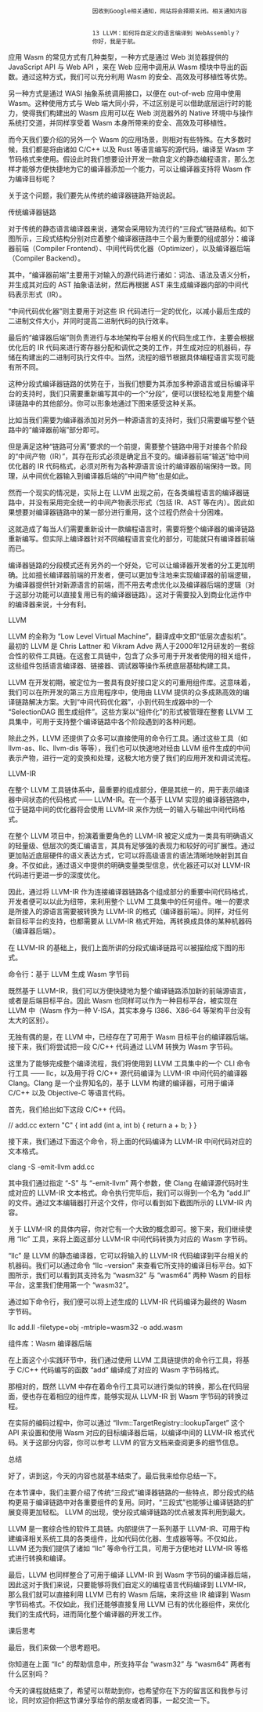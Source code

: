 
                            
                            因收到Google相关通知，网站将会择期关闭。相关通知内容
                            
                            
                            13 LLVM：如何将自定义的语言编译到 WebAssembly？
                            你好，我是于航。

应用 Wasm 的常见方式有几种类型，一种方式是通过 Web 浏览器提供的 JavaScript API 与 Web API ，来在 Web 应用中调用从 Wasm 模块中导出的函数。通过这种方式，我们可以充分利用 Wasm 的安全、高效及可移植性等优势。

另一种方式是通过 WASI 抽象系统调用接口，以便在 out-of-web 应用中使用 Wasm。这种使用方式与 Web 端大同小异，不过区别是可以借助底层运行时的能力，使得我们构建出的 Wasm 应用可以在 Web 浏览器外的 Native 环境中与操作系统打交道，并同样享受着 Wasm 本身所带来的安全、高效及可移植性。

而今天我们要介绍的另外一个 Wasm 的应用场景，则相对有些特殊。在大多数时候，我们都是将由诸如 C/C++ 以及 Rust 等语言编写的源代码，编译至 Wasm 字节码格式来使用。假设此时我们想要设计开发一款自定义的静态编程语言，那么怎样才能够方便快捷地为它的编译器添加一个能力，可以让编译器支持将 Wasm 作为编译目标呢？

关于这个问题，我们要先从传统的编译器链路开始说起。

传统编译器链路

对于传统的静态语言编译器来说，通常会采用较为流行的“三段式”链路结构。如下图所示，三段式结构分别对应着整个编译器链路中三个最为重要的组成部分：编译器前端（Compiler Frontend）、中间代码优化器（Optimizer），以及编译器后端（Compiler Backend）。



其中，“编译器前端”主要用于对输入的源代码进行诸如：词法、语法及语义分析，并生成其对应的 AST 抽象语法树，然后再根据 AST 来生成编译器内部的中间代码表示形式（IR）。

“中间代码优化器”则主要用于对这些 IR 代码进行一定的优化，以减小最后生成的二进制文件大小，并同时提高二进制代码的执行效率。

最后的“编译器后端”则负责进行与本地架构平台相关的代码生成工作，主要会根据优化后的 IR 代码来进行寄存器分配和调优之类的工作，并生成对应的机器码，存储在构建出的二进制可执行文件中。当然，流程的细节根据具体编程语言实现可能有所不同。

这种分段式编译器链路的优势在于，当我们想要为其添加多种源语言或目标编译平台的支持时，我们只需要重新编写其中的一个“分段”，便可以很轻松地复用整个编译链路中的其他部分。你可以形象地通过下图来感受这种关系。



比如当我们需要为编译器添加对另外一种源语言的支持时，我们只需要编写整个链路中的“编译器前端”部分即可。

但是满足这种“链路可分离”要求的一个前提，需要整个链路中用于对接各个阶段的“中间产物（IR）”，其存在形式必须是确定且不变的。编译器前端“输送”给中间优化器的 IR 代码格式，必须对所有为各种源语言设计的编译器前端保持一致。同理，从中间优化器输入到编译器后端的“中间产物”也是如此。

然而一个现实的情况是，实际上在 LLVM 出现之前，在各类编程语言的编译器链路中，并没有采用完全统一的中间产物表示形式（包括 IR、AST 等在内）。因此如果想要对编译器链路中的某一部分进行重用，这个过程仍然会十分困难。

这就造成了每当人们需要重新设计一款编程语言时，需要将整个编译器的编译链路重新编写。但实际上编译器针对不同编程语言变化的部分，可能就只有编译器前端而已。

编译器链路的分段模式还有另外的一个好处，它可以让编译器开发者的分工更加明确。比如擅长编译器前端的开发者，便可以更加专注地来实现编译器的前端逻辑，为编译器提供针对新源语言的前端，而不用去考虑优化以及编译器后端的逻辑（对于这部分功能可以直接复用已有的编译器链路）。这对于需要投入到商业化运作中的编译器来说，十分有利。

LLVM

LLVM 的全称为 “Low Level Virtual Machine”，翻译成中文即“低层次虚拟机”。最初的 LLVM 是 Chris Lattner 和 Vikram Adve 两人于2000年12月研发的一套综合性的软件工具链。在这套工具链中，包含了众多可用于开发者使用的相关组件，这些组件包括语言编译器、链接器、调试器等操作系统底层基础构建工具。

LLVM 在开发初期，被定位为一套具有良好接口定义的可重用组件库。这意味着，我们可以在所开发的第三方应用程序中，使用由 LLVM 提供的众多成熟高效的编译链路解决方案。大到“中间代码优化器”，小到代码生成器中的一个 “SelectionDAG 图生成组件”。这些方案以“组件化”的形式被管理在整套 LLVM 工具集中，可用于支持整个编译链路中各个阶段遇到的各种问题。

除此之外，LLVM 还提供了众多可以直接使用的命令行工具。通过这些工具（如 llvm-as、llc、llvm-dis 等等），我们也可以快速地对经由 LLVM 组件生成的中间表示产物，进行一定的变换和处理，这极大地方便了我们的应用开发和调试流程。

LLVM-IR

在整个 LLVM 工具链体系中，最重要的组成部分，便是其统一的，用于表示编译器中间状态的代码格式 —— LLVM-IR。在一个基于 LLVM 实现的编译器链路中，位于链路中间的优化器将会使用 LLVM-IR 来作为统一的输入与输出中间代码格式。

在整个 LLVM 项目中，扮演着重要角色的 LLVM-IR 被定义成为一类具有明确语义的轻量级、低层次的类汇编语言，其具有足够强的表现力和较好的可扩展性。通过更加贴近底层硬件的语义表达方式，它可以将高级语言的语法清晰地映射到其自身。不仅如此，通过语义中提供的明确变量类型信息，优化器还可以对 LLVM-IR 代码进行更进一步的深度优化。

因此，通过将 LLVM-IR 作为连接编译器链路各个组成部分的重要中间代码格式，开发者便可以以此为纽带，来利用整个 LLVM 工具集中的任何组件。唯一的要求是所接入的源语言需要被转换为 LLVM-IR 的格式（编译器前端）。同样，对任何新目标平台的支持，也都需要从 LLVM-IR 格式开始，再转换成具体的某种机器码（编译器后端）。

在 LLVM-IR 的基础上，我们上面所讲的分段式编译链路可以被描绘成下图的形式。



命令行：基于 LLVM 生成 Wasm 字节码

既然基于 LLVM-IR，我们可以方便快捷地为整个编译链路添加新的前端源语言，或者是后端目标平台。因此 Wasm 也同样可以作为一种目标平台，被实现在 LLVM 中（Wasm 作为一种 V-ISA，其实本身与 I386、X86-64 等架构平台没有太大的区别）。

无独有偶的是，在 LLVM 中，已经存在了可用于 Wasm 目标平台的编译器后端。接下来，我们将尝试把一段 C/C++ 代码通过 LLVM 转换为 Wasm 字节码。

这里为了能够完成整个编译流程，我们将使用到 LLVM 工具集中的一个 CLI 命令行工具 —— llc，以及用于将 C/C++ 源代码编译为 LLVM-IR 中间代码的编译器 Clang。Clang 是一个业界知名的，基于 LLVM 构建的编译器，可用于编译 C/C++ 以及 Objective-C 等语言代码。

首先，我们给出如下这段 C/C++ 代码。

// add.cc
extern "C" {
  int add (int a, int b) {
    return a + b;
  }
}


接下来，我们通过下面这个命令，将上面的代码编译为 LLVM-IR 中间代码对应的文本格式。

clang -S -emit-llvm add.cc


其中我们通过指定 “-S” 与 “-emit-llvm” 两个参数，使 Clang 在编译源代码时生成对应的 LLVM-IR 文本格式。命令执行完毕后，我们可以得到一个名为 “add.ll” 的文件。通过文本编辑器打开这个文件，你可以看到如下截图所示的 LLVM-IR 内容。



关于 LLVM-IR 的具体内容，你对它有一个大致的概念即可。接下来，我们继续使用 “llc” 工具，来将上面这部分 LLVM-IR 中间代码转换为对应的 Wasm 字节码。

“llc” 是 LLVM 的静态编译器，它可以将输入的 LLVM-IR 代码编译到平台相关的机器码。我们可以通过命令 “llc –version” 来查看它所支持的编译目标平台。如下图所示，我们可以看到其支持名为 “wasm32” 与 “wasm64” 两种 Wasm 的目标平台，这里我们使用第一个 “wasm32”。



通过如下命令行，我们便可以将上述生成的 LLVM-IR 代码编译为最终的 Wasm 字节码。

llc add.ll -filetype=obj -mtriple=wasm32 -o add.wasm


组件库：Wasm 编译器后端

在上面这个小实践环节中，我们通过使用 LLVM 工具链提供的命令行工具，将基于 C/C++ 代码编写的函数 “add” 编译成了对应的 Wasm 字节码格式。

那相对的，既然 LLVM 中存在着命令行工具可以进行类似的转换，那么在代码层面，便也存在着相应的组件库，能够实现从 LLVM-IR 到 Wasm 字节码的转换过程。

在实际的编码过程中，你可以通过 “llvm::TargetRegistry::lookupTarget” 这个 API 来设置和使用 Wasm 对应的目标编译器后端，以编译中间的 LLVM-IR 格式代码。关于这部分内容，你可以参考 LLVM 的官方文档来查阅更多的细节信息。

总结

好了，讲到这，今天的内容也就基本结束了。最后我来给你总结一下。

在本节课中，我们主要介绍了传统“三段式”编译器链路的一些特点，即分段式的结构更易于编译链路中对各重要组件的复用。同时，“三段式”也能够让编译链路的扩展变得更加轻松。 LLVM 的出现，使分段式编译链路的优点被发挥利用到最大。

LLVM 是一套综合性的软件工具链。内部提供了一系列基于 LLVM-IR、可用于构建编译相关系统工具的各类组件，比如代码优化器、生成器等等。不仅如此，LLVM 还为我们提供了诸如 “llc” 等命令行工具，可用于方便地对 LLVM-IR 等格式进行转换和编译。

最后，LLVM 也同样整合了可用于编译 LLVM-IR 到 Wasm 字节码的编译器后端，因此这对于我们来说，只要能够将我们自定义的编程语言代码编译到 LLVM-IR，那么我们就可以直接利用 LLVM 已有的 Wasm 后端，来将这些 IR 编译到 Wasm 字节码格式。不仅如此，我们还能够直接复用 LLVM 已有的优化器组件，来优化我们的生成代码，进而简化整个编译器的开发工作。

课后思考

最后，我们来做一个思考题吧。

你知道在上面 “llc” 的帮助信息中，所支持平台 “wasm32” 与 “wasm64” 两者有什么区别吗？

今天的课程就结束了，希望可以帮助到你，也希望你在下方的留言区和我参与讨论，同时欢迎你把这节课分享给你的朋友或者同事，一起交流一下。

                        
                        
                            